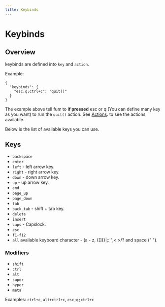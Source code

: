 ```yaml
---
title: Keybinds
---
```


# Keybinds

## Overview

keybinds are defined into `key` and `action`.

Example:

```jsonc
{
  "keybinds": {
    "esc;q;ctrl+c": "quit()"
  }
}
```

The example above tell fum to **if pressed** esc or q (You can define many key as you want) to run the `quit()` action. See [Actions](./configuring#actions). to see the actions available.

Below is the list of available keys you can use.

## Keys

- `backspace`
- `enter`
- `left` - left arrow key.
- `right` - right arrow key.
- `down` - down arrow key.
- `up` - up arrow key.
- `end`
- `page_up`
- `page_down`
- `tab`
- `back_tab` - shift + tab key.
- `delete`
- `insert`
- `caps` - Capslock.
- `esc`
- `f1-f12`
- `all` available keyboard character - (a - z, {[]{}|;:'",<.>/? and space (" ").

### Modifiers

- `shift`
- `ctrl`
- `alt`
- `super`
- `hyper`
- `meta`

Examples: `ctrl+c`, `alt+ctrl+c`, `esc;q;ctrl+c`